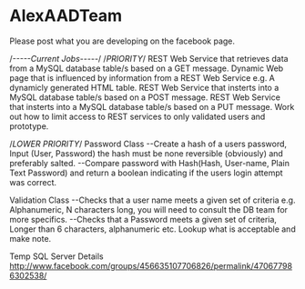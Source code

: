 AlexAADTeam
===========
Please post what you are developing on the facebook page.

/*-----Current Jobs-----*/
/*PRIORITY*/
REST Web Service that retrieves data from a MySQL database table/s based on a GET message.
Dynamic Web page that is influenced by information from a REST Web Service e.g. A dynamicly generated HTML table.
REST Web Service that insterts into a MySQL database table/s based on a POST message.
REST Web Service that insterts into a MySQL database table/s based on a PUT message.
Work out how to limit access to REST services to only validated users and prototype.


/*LOWER PRIORITY*/
Password Class
--Create a hash of a users password, Input (User, Password) the hash must be none reversible (obviously) and preferably salted.
--Compare password with Hash(Hash, User-name, Plain Text Password) and return a boolean indicating if the users login attempt was correct.

Validation Class
--Checks that a user name meets a given set of criteria e.g. Alphanumeric, N characters long, you will need to consult the DB team for more specifics.
--Checks that a Password meets a given set of criteria, Longer than 6 characters, alphanumeric etc. Lookup what is acceptable and make note.

Temp SQL Server Details
http://www.facebook.com/groups/456635107706826/permalink/470677986302538/
